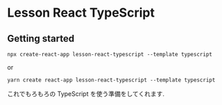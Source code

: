 # Lesson React TypeScript

## Getting started

`npx create-react-app lesson-react-typescript --template typescript`

or

`yarn create react-app lesson-react-typescript --template typescript`

これでもろもろの TypeScript を使う準備をしてくれます.

